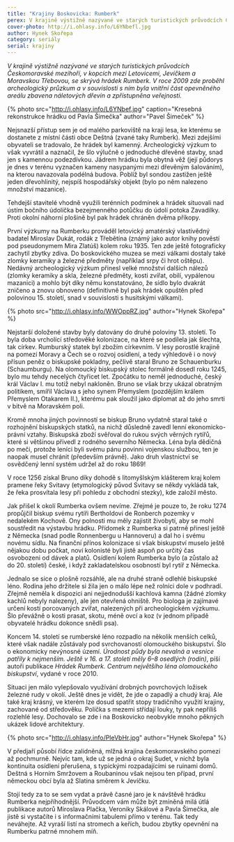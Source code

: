 ```yaml
---
title: "Krajiny Boskovicka: Rumberk"
perex: V krajině výstižně nazývané ve starých turistických průvodcích Českomoravské mezihoří, v kopcích mezi Letovicemi, Jevíčkem a Moravskou Třebovou, se skrývá hrádek Rumberk.
cover-photo: http://i.ohlasy.info/L6YNbefl.jpg
author: Hynek Skořepa
category: seriály
serial: krajiny
---
```


*V krajině výstižně nazývané ve starých turistických průvodcích Českomoravské mezihoří, v kopcích mezi Letovicemi, Jevíčkem a Moravskou Třebovou, se skrývá hrádek Rumberk. V roce 2009 zde proběhl archeologický průzkum a v souvislosti s ním byla vnitřní část opevněného areálu zbavena náletových dřevin a zpřístupněna veřejnosti.*

{% photo src="http://i.ohlasy.info/L6YNbef.jpg" caption="Kresebná rekonstrukce hrádku od Pavla Šimečka" author="Pavel Šimeček" %}

Nejsnazší přístup sem je od malého parkoviště na kraji lesa, ke kterému se dostanete z místní části obce Deštná (zvané taky Rumberk). Mezi zdejšími obyvateli se tradovalo, že hrádek byl kamenný. Archeologický výzkum to však vyvrátil a naznačil, že šlo výlučně o jednoduché dřevěné stavby, snad jen s kamennou podezdívkou. Jádrem hrádku byla obytná věž (její půdorys je dnes v terénu vyznačen kameny nasypanými mezi dřevěným šalováním), na kterou navazovala podélná budova. Poblíž byl sondou zastižen ještě jeden dřevohlinitý, nejspíš hospodářský objekt (bylo po něm nalezeno množství mazanice).

Tehdejší stavitelé vhodně využili terénních podmínek a hrádek situovali nad ústím bočního údolíčka bezejmenného potůčku do údolí potoka Zavadilky. Proti okolní náhorní plošině byl pak hrádek chráněn dvěma příkopy.

První výzkumy na Rumberku prováděl letovický amatérský vlastivědný badatel Miroslav Dukát, rodák z Třebětína (známý jako autor knihy pověstí pod pseudonymem Mira Zlatúš) kolem roku 1935. Ten zde ještě fotograficky zachytil zbytky zdiva. Do boskovického muzea se mezi válkami dostaly také zlomky keramiky a železné předměty (například srpy či hrot oštěpu). Nedávný archeologický výzkum přinesl velké množství dalších nálezů (zlomky keramiky a skla, železné předměty, kosti zvířat, obilí, vypálenou mazanici) a mohlo být díky němu konstatováno, že sídlo bylo dvakrát zničeno a znovu obnoveno (definitivně byl pak hrádek opuštěn před polovinou 15. století, snad v souvislosti s husitskými válkami).

{% photo src="http://i.ohlasy.info/WWOppRZ.jpg" author="Hynek Skořepa" %}

Nejstarší doložené stavby byly datovány do druhé poloviny 13. století. To byla doba vrcholící středověké kolonizace, na které se podílela jak šlechta, tak církev. Rumburský statek byl zbožím církevním. V lesy porostlé krajině na pomezí Moravy a Čech se o rozvoj osídlení, a tedy výhledově i o nový přísun peněz o biskupské pokladny, pečlivě staral Bruno ze Schauenburku (Schaumburgu). Na olomoucký biskupský stolec formálně dosedl roku 1245, bylo mu tehdy necelých čtyřicet let. Zpočátku to neměl jednoduché, český král Václav I. mu totiž nebyl nakloněn. Bruno se však brzy ukázal obratným politikem, smířil Václava s jeho synem Přemyslem (pozdějším králem Přemyslem Otakarem II.), kterému pak sloužil jako diplomat až do jeho smrti v bitvě na Moravském poli.

Kromě mnoha jiných povinností se biskup Bruno vydatně staral také o rozhojnění biskupských statků, na nichž důsledně zavedl lenní ekonomicko-právní vztahy. Biskupská zboží svěřoval do rukou svých věrných rytířů, které si většinou přivedl z rodného severního Německa. Léna byla dědičná po meči, protože leníci byli svému pánu povinni vojenskou službou, ten je naopak musel chránit (především právně). Jako druh vlastnictví se osvědčený lenní systém udržel až do roku 1869!

V roce 1256 získal Bruno díky dohodě s litomyšlským klášterem kraj kolem pramene řeky Svitavy (etymologický původ Svitavy se někdy vykládá tak, že řeka prosvítala lesy při pohledu z obchodní stezky), kde založil město.

Jak přišel k okolí Rumberka ovšem nevíme. Zřejmé je pouze to, že roku 1274 propůjčil biskup svému rytíři Bertholdovi de Ronberch pozemky v nedalekém Kochově. Ony polnosti mu měly zajistit živobytí, aby se mohl soustředit na výstavbu hrádku. Přídomek z Rumberka si patrně přinesl ještě z Německa (snad podle Ronnenbergu u Hannoveru) a dal ho i svému novému sídlu. Na finanční přínos kolonizace si však biskupství muselo ještě nějakou dobu počkat, noví kolonisté byli jistě aspoň po určitý čas osvobozeni od dávek a platů. Osídlení kolem Rumberka bylo (a zůstalo až do 20. století) české, i když zakladatelskou osobností byl rytíř z Německa.

Jednalo se sice o plošně rozsáhlé, ale na druhé straně odlehlé biskupské léno. Rodina jeho držitele si žila jen o málo lépe než rolníci dole v podhradí. Zřejmě neměla k dispozici ani nejjednodušší kachlová kamna (žádné zlomky kachlů nebyly nalezeny), ale jen otevřená ohniště. Pro biologa je zajímavé určení kostí porcovaných zvířat, nalezených při archeologickém výzkumu. Šlo převážně o kosti prasat, skotu, méně ovcí a koz (v jednom případě obyvatelé hrádku dokonce snědli psa).

Koncem 14. století se rumberské léno rozpadlo na několik menších celků, které však nadále zůstávaly pod svrchovaností olomouckého biskupství. Šlo o ekonomicky nevýnosné území. *Úrodnost půdy byla nevalná a vesnice patřily k nejmenším. Ještě v 16. a 17. století měly 6–8 osedlých (rodin)*, píší autoři publikace *Hrádek Rumberk. Centrum největšího léna olomouckého biskupství*, vydané v roce 2010.

Situaci jen málo vylepšovalo využívání drobných povrchových ložisek železné rudy v okolí. Ještě dnes je vidět, že jde o zapadlý a chudý kraj. Ale také kraj krásný, ve kterém lze dosud spatřit stopy tradičního využití krajiny, zachované od středověku. Políčka s mezemi střídají louky, ty pak nepříliš rozlehlé lesy. Dochovalo se zde i na Boskovicko neobvykle mnoho pěkných ukázek lidové architektury.

{% photo src="http://i.ohlasy.info/PleVbHr.jpg" author="Hynek Skořepa" %}

V předjaří působí řídce zalidněná, mlžná krajina českomoravského pomezí až pochmurně. Nejvíc tam, kde už se jedná o okraj Sudet, v nichž byla kontinuita osídlení přerušena, s typickými rozpadajícími se ruinami domů. Deštná s Horním Smržovem a Roubaninou však nejsou ten případ, první německou obcí byla až Slatina směrem k Jevíčku. 

Stojí tedy za to se sem vydat a právě časné jaro je k návštěvě hrádku Rumberka nejpříhodnější. Průvodcem vám může být zmíněná milá útlá publikace autorů Miroslava Plačka, Veroniky Skálové a Pavla Šimečka, ale jistě si vystačíte i s informačními tabulemi přímo v terénu. Tak tedy neváhejte. Až vyraší listí na stromech a keřích, budou zbytky opevnění na Rumberku patrné mnohem míň.


 
